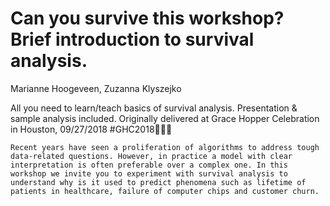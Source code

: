 # Can you survive this workshop? Brief introduction to survival analysis.
Marianne Hoogeveen, Zuzanna Klyszejko

All you need to learn/teach basics of survival analysis. Presentation &amp; sample analysis included. Originally delivered at Grace Hopper Celebration in Houston, 09/27/2018 #GHC2018👩🏾‍💻

```Recent years have seen a proliferation of algorithms to address tough data-related questions. However, in practice a model with clear interpretation is often preferable over a complex one. In this workshop we invite you to experiment with survival analysis to understand why is it used to predict phenomena such as lifetime of patients in healthcare, failure of computer chips and customer churn.```
